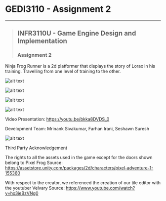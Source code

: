 # GEDI3110 - Assignment 2

---

> ## INFR3110U - Game Engine Design and Implementation
> ### Assignment 2

Ninja Frog Runner is a 2d platformer that displays the story of Lorax in his training. Travelling from one level of training to the other. 

![alt text](https://media.discordapp.net/attachments/885333229853356093/902390418950471751/Capture.PNG)

![alt text](https://media.discordapp.net/attachments/885333229853356093/902391379005677578/unknown.png)

![alt text](https://media.discordapp.net/attachments/885333229853356093/902391488342814792/unknown.png)

![alt text](https://media.discordapp.net/attachments/885333229853356093/902391676792864768/unknown.png)

Video Presentation: https://youtu.be/bkka8DVDS_0

Development Team:
Mrinank Sivakumar,
Farhan Irani,
Seshawn Suresh

![alt text](https://cdn.discordapp.com/attachments/885333229853356093/902404180973596712/unknown.png)

Third Party Acknowledgement

The rights to all the assets used in the game except for the doors shown belong to Pixel Frog
Source: https://assetstore.unity.com/packages/2d/characters/pixel-adventure-1-155360 

With respect to the creator, we referenced the creation of our tile editor with the youtuber Velvary
Source: https://www.youtube.com/watch?v=hx3ieBzVNg0 
